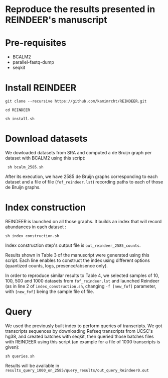 Reproduce the results presented in REINDEER's manuscript
========================================================

# Pre-requisites
* BCALM2
* parallel-fastq-dump
* seqkit

# Install REINDEER
`git clone --recursive https://github.com/kamimrcht/REINDEER.git`

`cd REINDEER`

`sh install.sh`


# Download datasets
We dowloaded datasets from SRA and computed a de Bruijn graph per dataset with BCALM2 using this script:

` sh bcalm_2585.sh `

After its execution, we have 2585 de Bruijn graphs corresponding to each dataset and a file of file (`fof_reindeer.lst`) recording paths to each of those de Bruijn graphs.


# Index construction
REINDEER is launched on all those graphs. It builds an index that will record abundances in each dataset :

`sh index_construction.sh`

Index construction step's output file is `out_reindeer_2585_counts`. 

Results shown in Table 3 of the manuscript were generated using this script. Each line enables to construct the index using different options (quantized counts, logs, presence/absence only).

In order to reproduce similar results to Table 4, we selected samples of 10, 100, 500 and 1000 datasets from `fof_reindeer.lst` and launched Reindeer (as in line 2 of `index_construction.sh`, changing `-f [new_fof]` parameter, with `[new_fof]` being the sample file of file.


# Query
We used the previously built index to perform queries of transcripts.
We got transcripts sequences by downloading Refseq transcripts from UCSC's hg38, and created batches with seqkit, then queried those batches files with REINDEER using this script (an example for a file of 1000 transcripts is given):

`sh queries.sh`

Results will be available in `results_query_1000_on_2585/query_results/out_query_Reindeer0.out`

